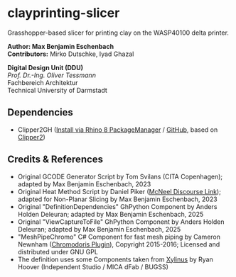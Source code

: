 # clayprinting-slicer
Grasshopper-based slicer for printing clay on the WASP40100 delta printer.

**Author: Max Benjamin Eschenbach**  
**Contributors:** Mirko Dutschke, Iyad Ghazal  

**Digital Design Unit (DDU)**  
*Prof. Dr.-Ing. Oliver Tessmann*  
Fachbereich Architektur  
Technical University of Darmstadt  

## Dependencies

- Clipper2GH ([Install via Rhino 8 PackageManager](https://rhino8://package/search?name=Clipper2) / [GitHub](https://github.com/seghier/Clipper2GH), based on [Clipper2](https://github.com/AngusJohnson/Clipper2))

## Credits & References

- Original GCODE Generator Script by Tom Svilans (CITA Copenhagen); adapted by Max Benjamin Eschenbach, 2023
- Original Heat Method Script by Daniel Piker ([McNeel Discourse Link](https://discourse.mcneel.com/t/heat-method/105135)); adapted for Non-Planar Slicing by Max Benjamin Eschenbach, 2023
- Original "DefinitionDependencies" GhPython Component by Anders Holden Deleuran; adapted by Max Benjamin Eschenbach, 2025
- Original "ViewCaptureToFile" GhPython Component by Anders Holden Deleuran; adapted by Max Benjamin Eschenbach, 2025
- "MeshPipeChromo" C# Component for fast mesh piping by Cameron Newnham ([Chromodoris Plugin](https://github.com/camnewnham/ChromodorisGH)), Copyright 2015-2016; Licensed and distributed under GNU GPL
- The definition uses some Components taken from [Xylinus](https://www.food4rhino.com/en/app/xylinus-novel-control-3d-printing#) by Ryan Hoover (Independent Studio / MICA dFab / BUGSS)

